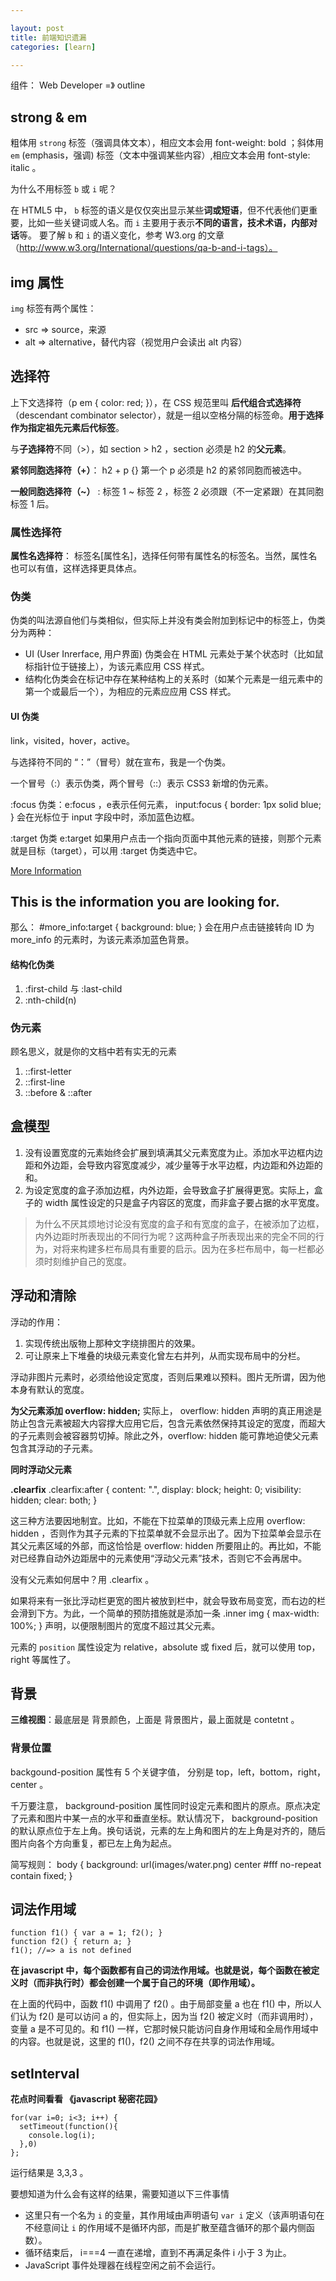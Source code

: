```yaml
---

layout: post
title: 前端知识遗漏
categories: [learn]

---
```


组件： Web Developer =》 outline
## strong & em

粗体用 `strong` 标签（强调具体文本），相应文本会用 font-weight: bold ；斜体用 `em` (emphasis，强调) 标签（文本中强调某些内容）,相应文本会用 font-style: italic 。

为什么不用标签 `b` 或 `i` 呢？

在 HTML5 中， `b` 标签的语义是仅仅突出显示某些**词或短语**，但不代表他们更重要，比如一些关键词或人名。而 `i` 主要用于表示**不同的语言，技术术语，内部对话**等。
要了解 `b` 和 `i` 的语义变化，参考 W3.org 的文章（http://www.w3.org/International/questions/qa-b-and-i-tags）。

## img 属性

`img` 标签有两个属性：
* src => source，来源
* alt => alternative，替代内容（视觉用户会读出 alt 内容）

## 选择符

上下文选择符（p em { color: red; }），在 CSS 规范里叫 **后代组合式选择符**（descendant combinator selector），就是一组以空格分隔的标签命。**用于选择作为指定祖先元素后代标签**。

与**子选择符**不同（>），如 section > h2 ，section 必须是 h2 的**父元素**。

**紧邻同胞选择符（+）**： h2 + p {} 第一个 p 必须是 h2 的紧邻同胞而被选中。

**一般同胞选择符（~）** :  标签 1 ~ 标签 2 ，标签 2 必须跟（不一定紧跟）在其同胞 标签 1 后。

### 属性选择符

**属性名选择符**： 标签名[属性名]，选择任何带有属性名的标签名。当然，属性名也可以有值，这样选择更具体点。

### 伪类

伪类的叫法源自他们与类相似，但实际上并没有类会附加到标记中的标签上，伪类分为两种：

* UI (User Inrerface, 用户界面) 伪类会在 HTML 元素处于某个状态时（比如鼠标指针位于链接上），为该元素应用 CSS 样式。
* 结构化伪类会在标记中存在某种结构上的关系时（如某个元素是一组元素中的第一个或最后一个），为相应的元素应应用 CSS 样式。

#### UI 伪类

link，visited，hover，active。

与选择符不同的 “：”（冒号）就在宣布，我是一个伪类。

一个冒号（:）表示伪类，两个冒号（::）表示 CSS3 新增的伪元素。

:focus 伪类：e:focus ，e表示任何元素，
input:focus { border: 1px solid blue; } 会在光标位于 input 字段中时，添加蓝色边框。

:target 伪类
e:target 如果用户点击一个指向页面中其他元素的链接，则那个元素就是目标（target），可以用 :target 伪类选中它。

<a href="#more_info">More Information</a>
<h2 id="more_info">This is the information you are looking for.</h2>

那么： #more_info:target { background: blue; }
会在用户点击链接转向 ID 为 more_info 的元素时，为该元素添加蓝色背景。

#### 结构化伪类

1. :first-child 与 :last-child
2. :nth-child(n)

### 伪元素

顾名思义，就是你的文档中若有实无的元素

1. ::first-letter
2. ::first-line
3. ::before & ::after

## 盒模型

1. 没有设置宽度的元素始终会扩展到填满其父元素宽度为止。添加水平边框内边距和外边距，会导致内容宽度减少，减少量等于水平边框，内边距和外边距的和。
2. 为设定宽度的盒子添加边框，内外边距，会导致盒子扩展得更宽。实际上，盒子的 width 属性设定的只是盒子内容区的宽度，而非盒子要占据的水平宽度。

>为什么不厌其烦地讨论没有宽度的盒子和有宽度的盒子，在被添加了边框，内外边距时所表现出的不同行为呢？这两种盒子所表现出来的完全不同的行为，对将来构建多栏布局具有重要的启示。因为在多栏布局中，每一栏都必须时刻维护自己的宽度。

## 浮动和清除

浮动的作用：
1. 实现传统出版物上那种文字绕排图片的效果。
2. 可让原来上下堆叠的块级元素变化曾左右并列，从而实现布局中的分栏。

浮动非图片元素时，必须给他设定宽度，否则后果难以预料。图片无所谓，因为他本身有默认的宽度。

**为父元素添加 overflow: hidden;**
实际上， overflow: hidden 声明的真正用途是防止包含元素被超大内容撑大应用它后，包含元素依然保持其设定的宽度，而超大的子元素则会被容器剪切掉。除此之外，overflow: hidden 能可靠地迫使父元素包含其浮动的子元素。

**同时浮动父元素**

**.clearfix**
    .clearfix:after {
      content: ".",
      display: block;
      height: 0;
      visibility: hidden;
      clear: both;
    }

 这三种方法要因地制宜。比如，不能在下拉菜单的顶级元素上应用 overflow: hidden ，否则作为其子元素的下拉菜单就不会显示出了。因为下拉菜单会显示在其父元素区域的外部，而这恰恰是 overflow: hidden 所要阻止的。再比如，不能对已经靠自动外边距居中的元素使用“浮动父元素”技术，否则它不会再居中。

 没有父元素如何居中？用 .clearfix 。

 如果将来有一张比浮动栏更宽的图片被放到栏中，就会导致布局变宽，而右边的栏会滑到下方。为此，一个简单的预防措施就是添加一条 .inner img { max-width: 100%; } 声明，以便限制图片的宽度不超过其父元素。

 元素的 `position` 属性设定为 relative，absolute 或 fixed 后，就可以使用 top，right 等属性了。

## 背景

 **三维视图**：最底层是 背景颜色，上面是 背景图片，最上面就是 contetnt 。

### 背景位置

backgound-position 属性有 5 个关键字值， 分别是 top，left，bottom，right，center 。

千万要注意， background-position 属性同时设定元素和图片的原点。原点决定了元素和图片中某一点的水平和垂直坐标。默认情况下， background-position 的默认原点位于左上角。换句话说，元素的左上角和图片的左上角是对齐的，随后图片向各个方向重复，都已左上角为起点。

简写规则： body { background: url(images/water.png) center #fff no-repeat contain fixed; }


## 词法作用域

    function f1() { var a = 1; f2(); }
    function f2() { return a; }
    f1(); //=> a is not defined

**在 javascript 中，每个函数都有自己的词法作用域。也就是说，每个函数在被定义时（而非执行时）都会创建一个属于自己的环境（即作用域）。**

在上面的代码中，函数 f1() 中调用了 f2() 。由于局部变量 a 也在 f1() 中，所以人们认为 f2() 是可以访问 a 的，但实际上，因为当 f2() 被定义时（而非调用时），变量 a 是不可见的。和 f1() 一样，它那时候只能访问自身作用域和全局作用域中的内容。也就是说，这里的 f1()，f2() 之间不存在共享的词法作用域。

## setInterval

**花点时间看看 《javascript 秘密花园》**

    for(var i=0; i<3; i++) {
      setTimeout(function(){
        console.log(i);
      },0)
    };

运行结果是 3,3,3 。

要想知道为什么会有这样的结果，需要知道以下三件事情

* 这里只有一个名为 `i` 的变量，其作用域由声明语句 `var i` 定义（该声明语句在不经意间让 `i` 的作用域不是循环内部，而是扩散至蕴含循环的那个最内侧函数）。
* 循环结束后， i===4 一直在递增，直到不再满足条件 i 小于 3 为止。
* JavaScript 事件处理器在线程空闲之前不会运行。


